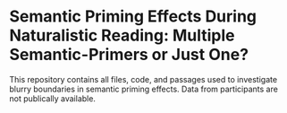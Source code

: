 # Semantic Priming Effects During Naturalistic Reading: Multiple Semantic-Primers or Just One?
This repository contains all files, code, and passages used to investigate blurry boundaries in semantic priming effects. Data from participants are not publically available.
